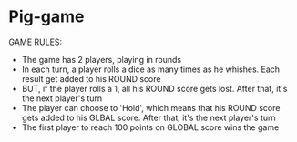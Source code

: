 # Pig-game
GAME RULES:  
  - The game has 2 players, playing in rounds 
  - In each turn, a player rolls a dice as many times as he whishes. Each result get added to his ROUND score 
  - BUT, if the player rolls a 1, all his ROUND score gets lost. After that, it's the next player's turn 
  - The player can choose to 'Hold', which means that his ROUND score gets added to his GLBAL score. After that, it's the next player's turn 
  - The first player to reach 100 points on GLOBAL score wins the game
